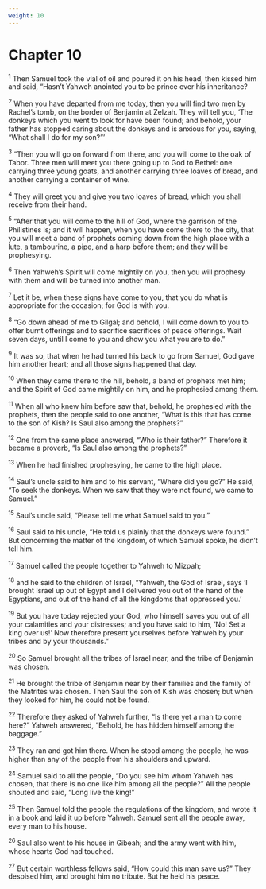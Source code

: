 ```yaml
---
weight: 10
---
```


# Chapter 10

<sup>1</sup> Then Samuel took the vial of oil and poured it on his head, then kissed him and said, “Hasn’t Yahweh anointed you to be prince over his inheritance? 

<sup>2</sup> When you have departed from me today, then you will find two men by Rachel’s tomb, on the border of Benjamin at Zelzah. They will tell you, ‘The donkeys which you went to look for have been found; and behold, your father has stopped caring about the donkeys and is anxious for you, saying, “What shall I do for my son?”’ 

<sup>3</sup> “Then you will go on forward from there, and you will come to the oak of Tabor. Three men will meet you there going up to God to Bethel: one carrying three young goats, and another carrying three loaves of bread, and another carrying a container of wine. 

<sup>4</sup> They will greet you and give you two loaves of bread, which you shall receive from their hand. 

<sup>5</sup> “After that you will come to the hill of God, where the garrison of the Philistines is; and it will happen, when you have come there to the city, that you will meet a band of prophets coming down from the high place with a lute, a tambourine, a pipe, and a harp before them; and they will be prophesying. 

<sup>6</sup> Then Yahweh’s Spirit will come mightily on you, then you will prophesy with them and will be turned into another man. 

<sup>7</sup> Let it be, when these signs have come to you, that you do what is appropriate for the occasion; for God is with you. 

<sup>8</sup> “Go down ahead of me to Gilgal; and behold, I will come down to you to offer burnt offerings and to sacrifice sacrifices of peace offerings. Wait seven days, until I come to you and show you what you are to do.” 

<sup>9</sup> It was so, that when he had turned his back to go from Samuel, God gave him another heart; and all those signs happened that day. 

<sup>10</sup> When they came there to the hill, behold, a band of prophets met him; and the Spirit of God came mightily on him, and he prophesied among them. 

<sup>11</sup> When all who knew him before saw that, behold, he prophesied with the prophets, then the people said to one another, “What is this that has come to the son of Kish? Is Saul also among the prophets?” 

<sup>12</sup> One from the same place answered, “Who is their father?” Therefore it became a proverb, “Is Saul also among the prophets?” 

<sup>13</sup> When he had finished prophesying, he came to the high place. 

<sup>14</sup> Saul’s uncle said to him and to his servant, “Where did you go?” He said, “To seek the donkeys. When we saw that they were not found, we came to Samuel.” 

<sup>15</sup> Saul’s uncle said, “Please tell me what Samuel said to you.” 

<sup>16</sup> Saul said to his uncle, “He told us plainly that the donkeys were found.” But concerning the matter of the kingdom, of which Samuel spoke, he didn’t tell him. 

<sup>17</sup> Samuel called the people together to Yahweh to Mizpah; 

<sup>18</sup> and he said to the children of Israel, “Yahweh, the God of Israel, says ‘I brought Israel up out of Egypt and I delivered you out of the hand of the Egyptians, and out of the hand of all the kingdoms that oppressed you.’ 

<sup>19</sup> But you have today rejected your God, who himself saves you out of all your calamities and your distresses; and you have said to him, ‘No! Set a king over us!’ Now therefore present yourselves before Yahweh by your tribes and by your thousands.” 

<sup>20</sup> So Samuel brought all the tribes of Israel near, and the tribe of Benjamin was chosen. 

<sup>21</sup> He brought the tribe of Benjamin near by their families and the family of the Matrites was chosen. Then Saul the son of Kish was chosen; but when they looked for him, he could not be found. 

<sup>22</sup> Therefore they asked of Yahweh further, “Is there yet a man to come here?” Yahweh answered, “Behold, he has hidden himself among the baggage.” 

<sup>23</sup> They ran and got him there. When he stood among the people, he was higher than any of the people from his shoulders and upward. 

<sup>24</sup> Samuel said to all the people, “Do you see him whom Yahweh has chosen, that there is no one like him among all the people?” All the people shouted and said, “Long live the king!” 

<sup>25</sup> Then Samuel told the people the regulations of the kingdom, and wrote it in a book and laid it up before Yahweh. Samuel sent all the people away, every man to his house. 

<sup>26</sup> Saul also went to his house in Gibeah; and the army went with him, whose hearts God had touched. 

<sup>27</sup> But certain worthless fellows said, “How could this man save us?” They despised him, and brought him no tribute. But he held his peace. 


